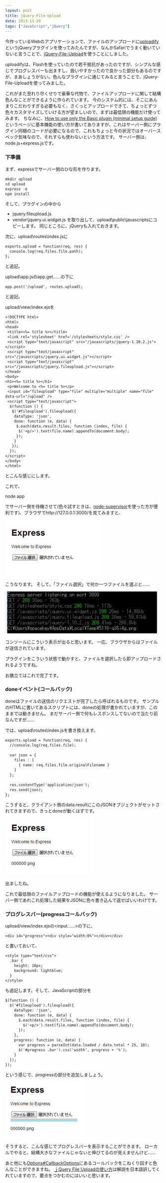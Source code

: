 ```yaml
---
layout: post
title: jQuery-File-Upload
date: 2013-11-29
tags: ["JavaScript","jQuery"]
---
```


今作っているWebのアプリケーションで、ファイルのアップロードに[uploadify](http://www.uploadify.com/)というjQueryプラグインを使ってみたんですが、なんかSafariでうまく動いていないと言うことで、[jQuery-File-Upload](https://github.com/blueimp/jQuery-File-Upload)を使うことにしました。

uploadifyは、Flashを使っていたので若干抵抗があったのですが、シンプルな感じでプログレスバーも出ますし、扱いやすかったので良かった部分もあるのですが、まあしょうがない。色んなプラグインに通じてみると言うことで、jQuery-File-Uploadを使ってみました。

これがまた至れり尽くせりで豪華な代物で、ファイルアップロードに関して結構色んなことができるように作られています。
今のシステム的には、そこにあんまりこだわりすぎる必要もなく、さくっとアップロードできて、ちょっとずつ色々カスタマイズしていける方が望ましいので、まずは最低限の機能だけ使ってみます。
ちなみに、[How to use only the Basic plugin (minimal setup guide)](https://github.com/blueimp/jQuery-File-Upload/wiki/Basic-plugin)というページに基本機能の使い方が書いてありますが、これはサーバー側にプラグイン同梱のコードが必要になるので、これもちょっと今の状況ではオーバースペック気味なので、それすらも使わないという方法です。
サーバー側は、node.js+express.jsです。

### 下準備

まず、expressでサーバー側のひな形を作ります。

    mkdir upload
    cd upload
    express -e
    npm install

そして、プラグインの中から

*   jquery.fileupload.js
*   vendor\jquery.ui.widget.js
を取り出して、upload\public\javascriptsにコピーします。
同じところに、jQueryも入れておきます。

次に、upload\routes\index.jsに

    exports.upload = function(req, res) {
      console.log(req.files.file.path);
    };

と追記。

upload\app.jsのapp.get......の下に

    app.post('/upload', routes.upload);

と追記。

upload/view/index.ejsを

    <!DOCTYPE html>
    <html>
    <head>
     <title><%= title %></title>
     <link rel='stylesheet' href='/stylesheets/style.css' />
     <script type="text/javascript" src="/javascripts/jquery-1.10.2.js"></script>
     <script type="text/javascript" src="/javascripts/jquery.ui.widget.js"></script>
     <script type="text/javascript" src="/javascripts/jquery.fileupload.js"></script>
    </head>
    <body>
    <h1><%= title %></h1>
     <p>Welcome to <%= title %></p>
     <input id="fileupload" type="file" multiple="multiple" name="file" data-url="/upload" />
     <script type="text/javascript">
      $(function () {
       $('#fileupload').fileupload({
        dataType: 'json',
        done: function (e, data) {
         $.each(data.result.files, function (index, file) {
          $('<p/>').text(file.name).appendTo(document.body);
         });
        }
       });
      });
    </script>
    </body>
    </html>

とこんな感じにします。

これで、

node app

でサーバー側を待機させて(色々試すときは、[node-supervisor](https://github.com/isaacs/node-supervisor)を使った方が便利です)、ブラウザでhttp://127.0.0.1:3000/を見てみますと、

![000060](000060.png)

こうなります。
そして、「ファイル選択」で何か一つファイルを選ぶと......

![000061](000061.png)

コンソールにこういう表示が出ると思います。
一応、ブラウザからはファイルが送信されています。

プラグインをこういう状態で動かすと、ファイルを選択したら即アップロードされるようですね。

お膳立てはこれで完了です。

### doneイベント(コールバック)

doneはファイルの送信のリクエストが完了したら呼ばれるものです。
サンプルのHTMLに書いてあるスクリプトには、doneの処理が書かれていますが、このままでは動きません。
まだサーバー側で何もレスポンスしてないので当たり前なんですが......

では、upload\routes\index.jsを書き換えます。

    exports.upload = function(req, res) {
      //console.log(req.files.file);

      var json = {
        files : [
          { name: req.files.file.originalFilename }
        ]
      };

      res.contentType('application/json');
      res.send(json);
    };

こうすると、クライアント側のdata.resultにこのJSONオブジェクトがセットされてきますので、きっとdoneが動くはずです。

![000062](000062.png)

出ましたね。

これで最低限のファイルアップロードの機能が使えるようになりました。
サーバー側であれこれ処理した結果をJSONに色々書き込んで返せばいいわけです。

### プログレスバー(progressコールバック)

upload/view/index.ejsの<input......>の下に、

    <div id="progress"><div style="width:0%"></div></div>

と書いておいて、

    <style type="text/css">
      .bar {
        height: 10px;
        background: lightblue;
      }
    </style>

も追記します。そして、JavaScriptの部分を

    $(function () {
      $('#fileupload').fileupload({
        dataType: 'json',
        done: function (e, data) {
          $.each(data.result.files, function (index, file) {
            $('<p/>').text(file.name).appendTo(document.body);
          });
        },
        progress: function (e, data) {
          var progress = parseInt(data.loaded / data.total * 25, 10);
          $('#progress .bar').css('width', progress + '%');
        }
      });
    });

という感じで、progressの部分を追加しましょう。

![000063](000063.png)

そうすると、こんな感じでプログレスバーを表示することができます。
ローカルでやると、結構大きなファイルじゃないと伸びてるのが見えませんけど......

あと他にも[Options#CallbackOptions](https://github.com/blueimp/jQuery-File-Upload/wiki/Options#callback-options)にあるコールバックをこねくり回すと色んなことができますね。
[ｊQuery File Uploadの使い方](http://ocyadouzo.blogspot.com/2013/06/jquery-file-upload.html)は解説を日本語訳してくれていますので、要点をつかむのにはいいと思います。